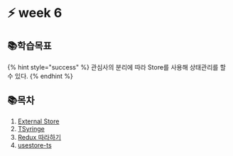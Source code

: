 # ⚡ week 6

## 📚학습목표

{% hint style="success" %}
관심사의 분리에 따라 Store를 사용해 상태관리를 할 수 있다.
{% endhint %}

## 📚목차

1. [External Store](1.-external-store.md)
2. [TSyringe](2.-tsyringe.md)
3. [Redux 따라하기](3.-redux.md)
4. [usestore-ts](4.-usestore-ts.md)
